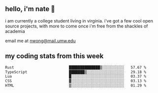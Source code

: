 ## hello, i'm nate 👋
i am currently a college student living in virginia. i've got a few cool open source projects, with more to come once i'm free from the shackles of academia 
 
email me at nwong@mail.umw.edu

## my coding stats from this week
<!--START_SECTION:waka-->

```txt
Rust                         ██████████████▒░░░░░░░░░░   57.67 %
TypeScript                   ███████▒░░░░░░░░░░░░░░░░░   29.18 %
Lua                          █░░░░░░░░░░░░░░░░░░░░░░░░   03.37 %
CSS                          ▓░░░░░░░░░░░░░░░░░░░░░░░░   03.13 %
HTML                         ▒░░░░░░░░░░░░░░░░░░░░░░░░   01.29 %
```

<!--END_SECTION:waka-->
